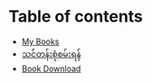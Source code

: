 # Table of contents

* [My Books](README.md)
* [သင်တန်းစုံစမ်းရန်](thintansonsanyaan.md)
* [Book Download](book-download.md)
